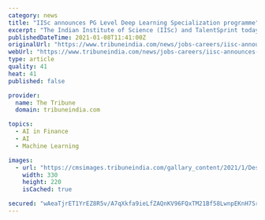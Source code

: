 ```yaml
---
category: news
title: "IISc announces PG Level Deep Learning Specialization programme"
excerpt: "The Indian Institute of Science (IISc) and TalentSprint today announced the launch of a PG level Advanced Certification Programme in Deep Learning."
publishedDateTime: 2021-01-08T11:41:00Z
originalUrl: "https://www.tribuneindia.com/news/jobs-careers/iisc-announces-pg-level-deep-learning-specialization-programme-195080"
webUrl: "https://www.tribuneindia.com/news/jobs-careers/iisc-announces-pg-level-deep-learning-specialization-programme-195080"
type: article
quality: 41
heat: 41
published: false

provider:
  name: The Tribune
  domain: tribuneindia.com

topics:
  - AI in Finance
  - AI
  - Machine Learning

images:
  - url: "https://cmsimages.tribuneindia.com/gallary_content/2021/1/Desk/2021_1$thumbimg_1671732785.jpeg"
    width: 330
    height: 220
    isCached: true

secured: "wAeaTjrET1YrEZ8R5v/A7qXkfa9ieLfZAQnKV96FQxTM21Bf58LwnpEKnH7SrRVKGfN3FRgU7nbY/5RNdFD7/R/8wbhO1v7h4XK6ICHXZbrMCnbc1MjaLBbLdj22CcX0psX8vdtKiKcj7WouWcmeckCoF3Dzs4/XmajcDXszV0ku5UmikUxkOcCAJqha9/inZNHZMDeBEq10tt8qHRut2IJnwNBHdY8pyqcyUq3IbHAR1St49SgOuR55O04BxDtzcWGPNVTyNmryDyfKALRbIwGZWf9UIO5gukywt5dlodxc8wd7AiN6JGOFucCKJZIywbfIueLF89Rl6CbDlL3m5o79bRSM2JruB4WkYEMog7w=;3QZzCbkfciCdL/dy74qcxg=="
---
```


